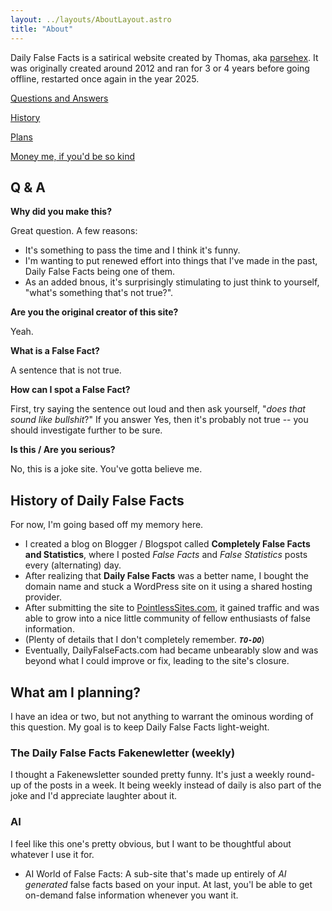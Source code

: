 ```yaml
---
layout: ../layouts/AboutLayout.astro
title: "About"
---
```


Daily False Facts is a satirical website created by Thomas, aka [parsehex](https://parsehex.github.io/). It was originally created around 2012 and ran for 3 or 4 years before going offline, restarted once again in the year 2025.

[Questions and Answers](#q--a)

[History](#history-of-daily-false-facts)

[Plans](#what-am-i-planning)

[Money me, if you'd be so kind](/support-me)

## Q & A

**Why did you make this?**

Great question. A few reasons:

- It's something to pass the time and I think it's funny.
- I'm wanting to put renewed effort into things that I've made in the past, Daily False Facts being one of them.
- As an added bnous, it's surprisingly stimulating to just think to yourself, "what's something that's not true?".

**Are you the original creator of this site?**

Yeah.

**What is a False Fact?**

A sentence that is not true.

**How can I spot a False Fact?**

First, try saying the sentence out loud and then ask yourself, "*does that sound like bullshit*?"
If you answer Yes, then it's probably not true -- you should investigate further to be sure.

**Is this / Are you serious?**

No, this is a joke site. You've gotta believe me.

<!-- 
More questions (collapsible)

- Is this AI?
  Aside from parts of the code, no. I haven't used AI / LLMs to generate any of the written content on the site. When I make an expansion to Daily False Facts with AI, it will be clearly marked, and hopefully unique or at least funny.
-->

## History of Daily False Facts

For now, I'm going based off my memory here.

- I created a blog on Blogger / Blogspot called **Completely False Facts and Statistics**, where I posted *False Facts* and *False Statistics* posts every (alternating) day.
- After realizing that **Daily False Facts** was a better name, I bought the domain name and stuck a WordPress site on it using a shared hosting provider.
- After submitting the site to [PointlessSites.com](https://www.pointlesssites.com/), it gained traffic and was able to grow into a nice little community of fellow enthusiasts of false information.
- (Plenty of details that I don't completely remember. ***`TO-DO`***)
- Eventually, DailyFalseFacts.com had became unbearably slow and was beyond what I could improve or fix, leading to the site's closure.

## What am I planning?

I have an idea or two, but not anything to warrant the ominous wording of this question. My goal is to keep Daily False Facts light-weight.

### The Daily False Facts Fakenewletter (weekly)

I thought a Fakenewsletter sounded pretty funny. It's just a weekly round-up of the posts in a week. It being weekly instead of daily is also part of the joke and I'd appreciate laughter about it.

### AI

I feel like this one's pretty obvious, but I want to be thoughtful about whatever I use it for.

- AI World of False Facts: A sub-site that's made up entirely of _AI generated_ false facts based on your input. At last, you'l be able to get on-demand false information whenever you want it.
